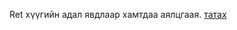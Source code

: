 Ret хүүгийн адал явдлаар хамтдаа аялцгаая. [татах](https://github.com/oyusec/OyuSec-CTF/blob/master/Reverse%20Engineering/Reverse%20me/reme)
